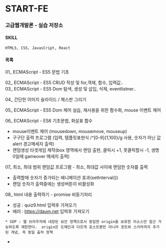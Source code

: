 START-FE
=============
### 고급웹개발론 - 실습 저장소

#### SKILL
  `HTML5, CSS, JavasCript, React`


#### 목록
01_ ECMAScript - ES5 문법 기초 

02_ ECMAScript - ES5 CRUD 작성 및 for,객체, 함수, 입력값..  
03_ ECMAScript - ES5 Dom 탐색, 생성 및 삽입, 삭제, eventlistner..  

04_ 간단한 이미지 슬라이드 / 체스판 그리기   

05_ ECMAScript - ES5 Dom 제어 실습, 재사용을 위한 함수화, mouse 이벤트 제어   

06_ ECMAScript  - ES6 기초문법, 화살표 함수
  - mouse이벤트 제어 (mousedown, mousemove, mouseup)
  - 구구단 출력 프로그램 (입력, 템플릿표현식 /^[0-9]{1,100}/g 사용, 숫자가 아닌 값 alert 경고메세지 출력)
  - 랜덤생성 타겟게임 제작(box 영역에서 랜덤 출현, 클릭시 +1, 못클릭할시 -1, 생명 0일때 gameover 메세지 출력)

07_ 최소, 최대 범위 랜덤값 프로그램  - 최소, 최대값 사이에 랜덤한 숫자를 출력
- 출력할때 숫자가 증가되는 에니메이션 효과(setInterval())
- 랜덤 숫자가 출력중에는 생성버튼이 비활성화

08_ html 내용 출력하기   - promise 비동기처리
- 성공 : quiz9.html 입력후 가져오기
- 에러 : https://daum.net 입력후 가져오기

`* SOP : 웹 브라우저에 내장된 보안 정책으로서 동일한 origin을 보유한 리소스만 접근 가능하도록 제한한다. 
origin은 도메인과 다르게 호스트뿐만 아니라 포트와 스키마까지 추가된 개념, 즉 동일 출처 정책`

- <script type=module> 은 로컬에서 실행시 자바스크립트 모듈 보안 요구로 인해 CORS 에러가 발생한다
- 로컬시스템에서 로컬 파일 리소스를 요청할 때는 origin(출처)이 null로 넘어가기 때문에 SOP가 적용되어 CORS 에러가 발생한다.  
=> 서버에 올려 프로토콜 호스트 포트를 같게 만들어야 로컬파일 리소스 요청 가능,   www.daum.net의 경우 CORS를 해결하지 못했으므로 에러나는게 당연

09_ 카카오 검색 API 활용 다음 검색 구현 - url, contents 웹문서 내용 검색

10_ webpack 모듈번들러를 통한 평균과 랜덤 숫자를 구하는 모듈 구현
* webpack : 모듈간의 의존 관계를 트리로 구성하여 하나의 번들 파일로 제공하게 되는데 HTML 파일은 이 최종 번들 파일만을 참조할 수 있고
  로딩 속도를 높힐 수 있다.
  ![image](https://user-images.githubusercontent.com/44343908/221415514-4efbc4fe-6eca-47cc-9bfc-d518a720d31d.png)


11_ Todo List 관리 웹 어플리케이션
- 삽입, 삭제, 체크 기능
- 로컬 서버 이용, Json 서버 이용

13_ React 프레임워크를 사용한 Todo List 관리 웹 어플리케이션
=> 컴포넌트단위로 구현하여 재사용성 up
